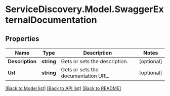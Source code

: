# ServiceDiscovery.Model.SwaggerExternalDocumentation
## Properties

Name | Type | Description | Notes
------------ | ------------- | ------------- | -------------
**Description** | **string** | Gets or sets the description. | [optional] 
**Url** | **string** | Gets or sets the documentation URL. | [optional] 

[[Back to Model list]](../README.md#documentation-for-models) [[Back to API list]](../README.md#documentation-for-api-endpoints) [[Back to README]](../README.md)

